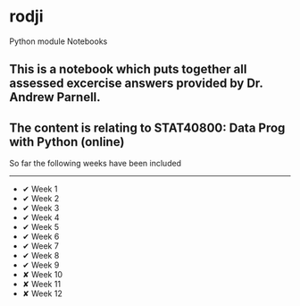 # rodji
Python module Notebooks
## This is a notebook which puts together all assessed excercise answers provided by Dr. Andrew Parnell. 

## The content is relating to STAT40800: Data Prog with Python (online)

So far the following weeks have been included

---
<ul>
<li>&#10004; Week 1 </li>
<li>&#10004; Week 2</li>
<li>&#10004; Week 3</li>
<li>&#10004; Week 4</li>
<li>&#10004; Week 5</li>
<li>&#10004; Week 6</li>
<li>&#10004; Week 7</li>
<li>&#10004; Week 8</li>
<li>&#10004; Week 9</li>
<li>&#10008; Week 10</li>
<li>&#10008; Week 11</li>
<li>&#10008; Week 12</li>
</ul>
